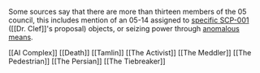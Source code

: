 Some sources say that there are more than thirteen members of the 05 council, this includes mention of an 05-14 assigned to [specific SCP-001](https://scp-wiki.wikidot.com/dr-clef-s-proposal) ([[Dr. Clef]]'s proposal) objects, or seizing power through [anomalous means](https://scp-wiki.wikidot.com/scp-4339).

[[AI Complex]]
[[Death]]
[[Tamlin]]
[[The Activist]]
[[The Meddler]]
[[The Pedestrian]]
[[The Persian]]
[[The Tiebreaker]]